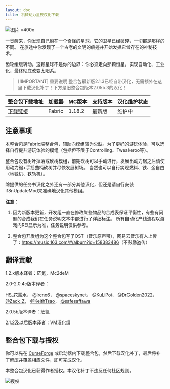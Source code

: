 ```yaml
---
layout: doc
title: 机械动力星辰汉化下载
---
```


![图片 =400x](https://media.forgecdn.net/attachments/613/543/astralpromo.png)

一觉醒来，你发现自己躺在一个奇怪的星球，它的卫星已经破碎，一切都是那样的不同。
在旅途中你发现了一个古老的文明的痕迹并开始发掘它曾存在的神秘技术。

齿轮缓缓转动。这颗星球不是你的边界：你必须走向那颗恒星。实现自动化、工业化，最终彻底改变太阳系。

> [!IMPORTANT] 重要说明
> 整合包最新版2.1.3已经自带汉化，无需额外在这里下载汉化补丁！下方是旧整合包版本2.05b.3的汉化！

<DownloadLinks :methods="[
  { id: 'lanzou', text: '下载2.05b.3汉化', icon: '/imgs/svg/lanzou.svg', link: 'https://vmhanhuazu.lanzoui.com/s/CreateAstral-vmtt-TP' },
  { id: 'bilibili', text: '专栏介绍', icon: '/imgs/svg/bilibili.svg', link: 'https://www.bilibili.com/read/cv26855184' },
  { id: 'curseforge', text: '下载i18n模组', icon: '/imgs/svg/curseforge.svg', link: 'https://www.curseforge.com/api/v1/mods/297404/files/7173159/download' },
  { id: 'lazy', text: '懒汉下载', icon: '/imgs/lazydl.png', link: 'https://vmhanhuazu.lanzoui.com/s/CreateAstral-vmtt-TP' }
]" />

| 整合包下载地址                                                          | 加载器 | MC版本 | 支持版本 | 汉化维护状态 |
| :---------------------------------------------------------------------- | :----- | :----- | :------- | :----------- |
| [下载链接](https://www.curseforge.com/minecraft/modpacks/create-astral) | Fabric | 1.18.2 | 最新版   | 维护中       |

## 注意事项

本整合包是Fabric端整合包，辅助向模组较为欠缺。为了更好的游玩体验，可以选择自行提升游玩体验的模组（包括但不限于Controlling、Tweakeroo等）。

整合包没有树叶掉落或砍树模组，前期砍树可以手动进行，发展出动力锯之后请使用动力锯+手摇曲柄砍树并尽快发展树场。
当然也可以自行实现燃料、铁、金自由（地毯机、铁轨机）。

除提供的任务书汉化之外还有一部分其他汉化，但还是请自行安装i18nUpdateMod来准确地汉化其他模组。

**注意**：

1. 因为新版本更新，开发组一直在修改某些物品的合成表保证平衡性，有些有问题的合成我们在任务说明文本中都进行了详细标注。
   所有自动化产线流程以游戏内REI显示为准，任务说明仅供参考。

2. 整合包开发组为这个整合包写了OST（音乐原声带），网易云音乐有人上传了：<https://music.163.com/#/album?id=158383486>（不鼓励盗传）

## 翻译贡献

1.2.x版本译者：茫氪，Mc2deM

2.0-2.0.4c版本译者：

HS\_花露水，
[@lrcno6](https://github.com/lrcno6)，
[@spaceskynet](https://github.com/spaceskynet)，
[@KuLiPoi](https://github.com/KuLiPoi)，
[@DrGolden2022](https://github.com/DrGolden2022)，
[@Zack_Z](https://github.com/kressety)，
[@KeithTsao](https://github.com/KeithTsao)，
[@safesaffawa](https://github.com/safesaffawa)

2.0.5b版本译者：茫氪

2.1.2及以后版本译者：VM汉化组

## 整合包下载与授权

你可以先在 [CurseForge](https://www.curseforge.com/minecraft/modpacks/create-astral) 或启动器内下载整合包，然后下载汉化补丁，最后将补丁解压并覆盖相应文件，即可完成汉化。

本整合包汉化已获得作者授权。本汉化补丁不违反任何社区规则。

![授权](/imgs/authorization/create.png)

<DocSupport />
